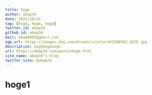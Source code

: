 ```yaml
---
title: hoge
author: abap34
date: 2023/10/22
tag: [hoge, hoge, hoge]
twitter_id: abap34
github_id: abap34
mail: abap0002@gmail.com
ogp_url: https://images.dog.ceo/breeds/vizsla/n02100583_4228.jpg
description: hogehogehoge
url: https://abap34.com/posts/hoge.html
site_name: abap34's blog
twitter_site: @abap34
---
```



# hoge1 